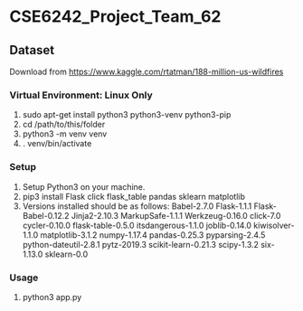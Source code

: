# CSE6242_Project_Team_62

## Dataset
Download from https://www.kaggle.com/rtatman/188-million-us-wildfires

### Virtual Environment: Linux Only
1. sudo apt-get install python3 python3-venv python3-pip
2. cd /path/to/this/folder
3. python3 -m venv venv
4. . venv/bin/activate

### Setup
1. Setup Python3 on your machine.
2. pip3 install Flask click flask_table pandas sklearn matplotlib
3. Versions installed should be as follows:
	Babel-2.7.0
	Flask-1.1.1
	Flask-Babel-0.12.2
	Jinja2-2.10.3
	MarkupSafe-1.1.1
	Werkzeug-0.16.0
	click-7.0
	cycler-0.10.0
	flask-table-0.5.0
	itsdangerous-1.1.0
	joblib-0.14.0
	kiwisolver-1.1.0
	matplotlib-3.1.2
	numpy-1.17.4
	pandas-0.25.3
	pyparsing-2.4.5
	python-dateutil-2.8.1
	pytz-2019.3
	scikit-learn-0.21.3
	scipy-1.3.2
	six-1.13.0
	sklearn-0.0

### Usage
1. python3 app.py


